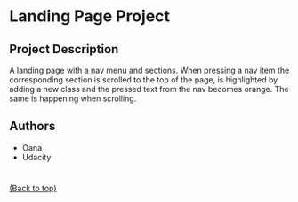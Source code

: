 # Landing Page Project

## Project Description

A landing page with a nav menu and sections. When pressing a nav item the corresponding section is scrolled to the top of the page, is highlighted by adding a new class and the pressed text from the nav becomes orange. The same is happening when scrolling. 

## Authors

- Oana
- Udacity
#
[(Back to top)](#landing-page-project)



